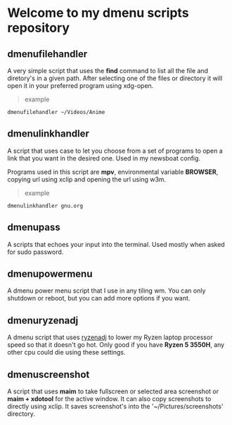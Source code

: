 # Welcome to my dmenu scripts repository

## dmenufilehandler

A very simple script that uses the **find** command to list all the file and diretory's in a given path. After selecting one of the files or directory it will open it in your preferred program using xdg-open.

> example

~~~
dmenufilehandler ~/Videos/Anime
~~~

## dmenulinkhandler

A script that uses case to let you choose from a set of programs to open a link that you want in the desired one. Used in my newsboat config.

Programs used in this script are **mpv**, environmental variable **BROWSER**, copying url using xclip and opening the url using w3m.

> example

~~~
dmenulinkhandler gnu.org
~~~

## dmenupass

A scripts that echoes your input into the terminal. Used mostly when asked for sudo password.

## dmenupowermenu

A dmenu power menu script that I use in any tiling wm. You can only shutdown or reboot, but you can add more options if you want.

## dmenuryzenadj

A dmenu script that uses [ryzenadj](https://github.com/FlyGoat/RyzenAdj) to lower my Ryzen laptop processor speed so that it doesn't go hot. Only good if you have **Ryzen 5 3550H**, any other cpu could die using these settings.

## dmenuscreenshot

A script that uses **maim** to take fullscreen or selected area screenshot or **maim + xdotool** for the active window. It can also copy screenshots to directly using xclip. It saves screenshot's into the '~/Pictures/screenshots' directory.
